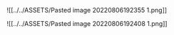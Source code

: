 ![[../../ASSETS/Pasted image 20220806192355 1.png]]

![[../../ASSETS/Pasted image 20220806192408 1.png]]